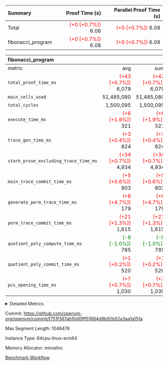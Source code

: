 | Summary | Proof Time (s) | Parallel Proof Time (s) |
|:---|---:|---:|
| Total | <span style='color: red'>(+0 [+0.7%])</span> 6.08 | <span style='color: red'>(+0 [+0.7%])</span> 6.08 |
| fibonacci_program | <span style='color: red'>(+0 [+0.7%])</span> 6.08 | <span style='color: red'>(+0 [+0.7%])</span> 6.08 |


| fibonacci_program |||||
|:---|---:|---:|---:|---:|
|metric|avg|sum|max|min|
| `total_proof_time_ms ` | <span style='color: red'>(+43 [+0.7%])</span> 6,079 | <span style='color: red'>(+43 [+0.7%])</span> 6,079 | <span style='color: red'>(+43 [+0.7%])</span> 6,079 | <span style='color: red'>(+43 [+0.7%])</span> 6,079 |
| `main_cells_used     ` |  51,485,080 |  51,485,080 |  51,485,080 |  51,485,080 |
| `total_cycles        ` |  1,500,095 |  1,500,095 |  1,500,095 |  1,500,095 |
| `execute_time_ms     ` | <span style='color: red'>(+6 [+1.9%])</span> 321 | <span style='color: red'>(+6 [+1.9%])</span> 321 | <span style='color: red'>(+6 [+1.9%])</span> 321 | <span style='color: red'>(+6 [+1.9%])</span> 321 |
| `trace_gen_time_ms   ` | <span style='color: red'>(+3 [+0.4%])</span> 824 | <span style='color: red'>(+3 [+0.4%])</span> 824 | <span style='color: red'>(+3 [+0.4%])</span> 824 | <span style='color: red'>(+3 [+0.4%])</span> 824 |
| `stark_prove_excluding_trace_time_ms` | <span style='color: red'>(+34 [+0.7%])</span> 4,934 | <span style='color: red'>(+34 [+0.7%])</span> 4,934 | <span style='color: red'>(+34 [+0.7%])</span> 4,934 | <span style='color: red'>(+34 [+0.7%])</span> 4,934 |
| `main_trace_commit_time_ms` | <span style='color: red'>(+5 [+0.6%])</span> 803 | <span style='color: red'>(+5 [+0.6%])</span> 803 | <span style='color: red'>(+5 [+0.6%])</span> 803 | <span style='color: red'>(+5 [+0.6%])</span> 803 |
| `generate_perm_trace_time_ms` | <span style='color: red'>(+8 [+4.7%])</span> 179 | <span style='color: red'>(+8 [+4.7%])</span> 179 | <span style='color: red'>(+8 [+4.7%])</span> 179 | <span style='color: red'>(+8 [+4.7%])</span> 179 |
| `perm_trace_commit_time_ms` | <span style='color: red'>(+21 [+1.3%])</span> 1,615 | <span style='color: red'>(+21 [+1.3%])</span> 1,615 | <span style='color: red'>(+21 [+1.3%])</span> 1,615 | <span style='color: red'>(+21 [+1.3%])</span> 1,615 |
| `quotient_poly_compute_time_ms` | <span style='color: green'>(-8 [-1.0%])</span> 785 | <span style='color: green'>(-8 [-1.0%])</span> 785 | <span style='color: green'>(-8 [-1.0%])</span> 785 | <span style='color: green'>(-8 [-1.0%])</span> 785 |
| `quotient_poly_commit_time_ms` | <span style='color: red'>(+1 [+0.2%])</span> 520 | <span style='color: red'>(+1 [+0.2%])</span> 520 | <span style='color: red'>(+1 [+0.2%])</span> 520 | <span style='color: red'>(+1 [+0.2%])</span> 520 |
| `pcs_opening_time_ms ` | <span style='color: red'>(+7 [+0.7%])</span> 1,030 | <span style='color: red'>(+7 [+0.7%])</span> 1,030 | <span style='color: red'>(+7 [+0.7%])</span> 1,030 | <span style='color: red'>(+7 [+0.7%])</span> 1,030 |



<details>
<summary>Detailed Metrics</summary>

| group | num_segments | keygen_time_ms | commit_exe_time_ms |
| --- | --- | --- | --- |
| fibonacci_program | 1 | 376 | 6 | 

| group | air_name | quotient_deg | interactions | constraints |
| --- | --- | --- | --- | --- |
| fibonacci_program | AccessAdapterAir<16> | 2 | 5 | 14 | 
| fibonacci_program | AccessAdapterAir<2> | 2 | 5 | 14 | 
| fibonacci_program | AccessAdapterAir<32> | 2 | 5 | 14 | 
| fibonacci_program | AccessAdapterAir<4> | 2 | 5 | 14 | 
| fibonacci_program | AccessAdapterAir<64> | 2 | 5 | 14 | 
| fibonacci_program | AccessAdapterAir<8> | 2 | 5 | 14 | 
| fibonacci_program | BitwiseOperationLookupAir<8> | 2 | 2 | 4 | 
| fibonacci_program | MemoryMerkleAir<8> | 2 | 4 | 40 | 
| fibonacci_program | PersistentBoundaryAir<8> | 2 | 3 | 6 | 
| fibonacci_program | PhantomAir | 2 | 3 | 5 | 
| fibonacci_program | Poseidon2PeripheryAir<BabyBearParameters>, 1> | 2 | 1 | 286 | 
| fibonacci_program | ProgramAir | 1 | 1 | 4 | 
| fibonacci_program | RangeTupleCheckerAir<2> | 1 | 1 | 4 | 
| fibonacci_program | Rv32HintStoreAir | 2 | 19 | 35 | 
| fibonacci_program | VariableRangeCheckerAir | 1 | 1 | 4 | 
| fibonacci_program | VmAirWrapper<Rv32BaseAluAdapterAir, BaseAluCoreAir<4, 8> | 2 | 19 | 43 | 
| fibonacci_program | VmAirWrapper<Rv32BaseAluAdapterAir, LessThanCoreAir<4, 8> | 2 | 17 | 39 | 
| fibonacci_program | VmAirWrapper<Rv32BaseAluAdapterAir, ShiftCoreAir<4, 8> | 2 | 23 | 90 | 
| fibonacci_program | VmAirWrapper<Rv32BranchAdapterAir, BranchEqualCoreAir<4> | 2 | 11 | 25 | 
| fibonacci_program | VmAirWrapper<Rv32BranchAdapterAir, BranchLessThanCoreAir<4, 8> | 2 | 13 | 41 | 
| fibonacci_program | VmAirWrapper<Rv32CondRdWriteAdapterAir, Rv32JalLuiCoreAir> | 2 | 10 | 22 | 
| fibonacci_program | VmAirWrapper<Rv32JalrAdapterAir, Rv32JalrCoreAir> | 2 | 16 | 20 | 
| fibonacci_program | VmAirWrapper<Rv32LoadStoreAdapterAir, LoadSignExtendCoreAir<4, 8> | 2 | 18 | 33 | 
| fibonacci_program | VmAirWrapper<Rv32LoadStoreAdapterAir, LoadStoreCoreAir<4> | 2 | 17 | 38 | 
| fibonacci_program | VmAirWrapper<Rv32MultAdapterAir, DivRemCoreAir<4, 8> | 2 | 25 | 88 | 
| fibonacci_program | VmAirWrapper<Rv32MultAdapterAir, MulHCoreAir<4, 8> | 2 | 24 | 38 | 
| fibonacci_program | VmAirWrapper<Rv32MultAdapterAir, MultiplicationCoreAir<4, 8> | 2 | 19 | 26 | 
| fibonacci_program | VmAirWrapper<Rv32RdWriteAdapterAir, Rv32AuipcCoreAir> | 2 | 11 | 15 | 
| fibonacci_program | VmConnectorAir | 2 | 3 | 9 | 

| group | air_name | segment | rows | prep_cols | perm_cols | main_cols | cells |
| --- | --- | --- | --- | --- | --- | --- | --- |
| fibonacci_program | AccessAdapterAir<8> | 0 | 32 |  | 24 | 17 | 1,312 | 
| fibonacci_program | BitwiseOperationLookupAir<8> | 0 | 65,536 | 3 | 8 | 2 | 655,360 | 
| fibonacci_program | MemoryMerkleAir<8> | 0 | 256 |  | 20 | 32 | 13,312 | 
| fibonacci_program | PersistentBoundaryAir<8> | 0 | 32 |  | 12 | 20 | 1,024 | 
| fibonacci_program | PhantomAir | 0 | 2 |  | 12 | 6 | 36 | 
| fibonacci_program | Poseidon2PeripheryAir<BabyBearParameters>, 1> | 0 | 256 |  | 8 | 300 | 78,848 | 
| fibonacci_program | ProgramAir | 0 | 4,096 |  | 8 | 10 | 73,728 | 
| fibonacci_program | RangeTupleCheckerAir<2> | 0 | 524,288 | 2 | 8 | 1 | 4,718,592 | 
| fibonacci_program | Rv32HintStoreAir | 0 | 4 |  | 80 | 32 | 448 | 
| fibonacci_program | VariableRangeCheckerAir | 0 | 262,144 | 2 | 8 | 1 | 2,359,296 | 
| fibonacci_program | VmAirWrapper<Rv32BaseAluAdapterAir, BaseAluCoreAir<4, 8> | 0 | 1,048,576 |  | 80 | 36 | 121,634,816 | 
| fibonacci_program | VmAirWrapper<Rv32BaseAluAdapterAir, LessThanCoreAir<4, 8> | 0 | 524,288 |  | 40 | 37 | 40,370,176 | 
| fibonacci_program | VmAirWrapper<Rv32BranchAdapterAir, BranchEqualCoreAir<4> | 0 | 262,144 |  | 48 | 26 | 19,398,656 | 
| fibonacci_program | VmAirWrapper<Rv32BranchAdapterAir, BranchLessThanCoreAir<4, 8> | 0 | 4 |  | 56 | 32 | 352 | 
| fibonacci_program | VmAirWrapper<Rv32CondRdWriteAdapterAir, Rv32JalLuiCoreAir> | 0 | 131,072 |  | 44 | 18 | 8,126,464 | 
| fibonacci_program | VmAirWrapper<Rv32JalrAdapterAir, Rv32JalrCoreAir> | 0 | 16 |  | 36 | 28 | 1,024 | 
| fibonacci_program | VmAirWrapper<Rv32LoadStoreAdapterAir, LoadStoreCoreAir<4> | 0 | 16 |  | 72 | 40 | 1,792 | 
| fibonacci_program | VmAirWrapper<Rv32RdWriteAdapterAir, Rv32AuipcCoreAir> | 0 | 8 |  | 28 | 21 | 392 | 
| fibonacci_program | VmConnectorAir | 0 | 2 | 1 | 12 | 4 | 32 | 

| group | segment | trace_gen_time_ms | total_proof_time_ms | total_cycles | total_cells | stark_prove_excluding_trace_time_ms | quotient_poly_compute_time_ms | quotient_poly_commit_time_ms | perm_trace_commit_time_ms | pcs_opening_time_ms | main_trace_commit_time_ms | main_cells_used | generate_perm_trace_time_ms | execute_time_ms |
| --- | --- | --- | --- | --- | --- | --- | --- | --- | --- | --- | --- | --- | --- | --- |
| fibonacci_program | 0 | 824 | 6,079 | 1,500,095 | 197,435,660 | 4,934 | 785 | 520 | 1,615 | 1,030 | 803 | 51,485,080 | 179 | 321 | 

</details>


Commit: https://github.com/openvm-org/openvm/commit/f751f367ab10d0fff51684d8b92b52a3aa1a151a

Max Segment Length: 1048476

Instance Type: 64cpu-linux-arm64

Memory Allocator: mimalloc

[Benchmark Workflow](https://github.com/openvm-org/openvm/actions/runs/12960265930)
